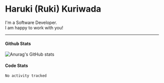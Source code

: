  # Haruki (Ruki) Kuriwada
 I'm a Software Developer. <br/>
 I am happy to work with you!
<br/>

<hr />

#### Github Stats
![Anurag's GitHub stats](https://github-readme-stats.vercel.app/api?username=kuri-sun&hide=contribs,prs&theme=tokyonight)

#### Code Stats
<!--START_SECTION:waka-->

```text
No activity tracked
```

<!--END_SECTION:waka-->
